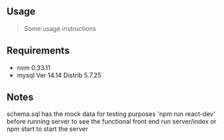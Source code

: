 ## Usage

> Some usage instructions

## Requirements

- nvm 0.33.11
- mysql  Ver 14.14 Distrib 5.7.25


## Notes


schema.sql has the mock data for testing purposes
'npm run react-dev' before running server to see the functional front end
run server/index or npm start to start the server

